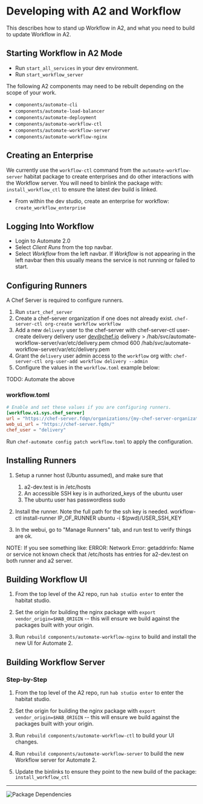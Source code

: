 # Developing with A2 and Workflow

This describes how to stand up Workflow in A2, and what you need to build
to update Workflow in A2.

## Starting Workflow in A2 Mode

- Run `start_all_services` in your dev environment.
- Run `start_workflow_server`

The following A2 components may need to be rebuilt depending on the scope of your work.

- `components/automate-cli`
- `components/automate-load-balancer`
- `components/automate-deployment`
- `components/automate-workflow-ctl`
- `components/automate-workflow-server`
- `components/automate-workflow-nginx`

## Creating an Enterprise

We currently use the `workflow-ctl` command from the `automate-workflow-server`
habitat package to create enterprises and do other interactions with the Workflow
server. You will need to binlink the package with: `install_workflow_ctl` to ensure
the latest dev build is linked.

 - From within the dev studio, create an enterprise for workflow: `create_workflow_enterprise`

## Logging Into Workflow
  - Login to Automate 2.0
  - Select _Client Runs_ from the top navbar.
  - Select _Workflow_ from the left navbar. If _Workflow_ is not appearing in the left navbar then this usually means the service is not running or failed to start.

## Configuring Runners
A Chef Server is required to configure runners.

1. Run `start_chef_server`
1. Create a chef-server organization if one does not already exist. `chef-server-ctl org-create workflow workflow`
1. Add a new `delivery` user to the chef-server with
    chef-server-ctl user-create delivery delivery user dev@chef.io delivery > /hab/svc/automate-workflow-server/var/etc/delivery.pem
	chmod 600 /hab/svc/automate-workflow-server/var/etc/delivery.pem
1. Grant the `delivery` user admin access to the `workflow` org with: `chef-server-ctl org-user-add workflow delivery --admin`
1. Configure the values in the `workflow.toml` example below:

TODO: Automate the above

### workflow.toml
```toml
# Enable and set these values if you are configuring runners.
[workflow.v1.sys.chef_server]
url = "https://chef-server.fdqn/organizations/{my-chef-server-organization}"
web_ui_url = "https://chef-server.fqdn/"
chef_user = "delivery"
```
Run `chef-automate config patch workflow.toml` to apply the configuration.

## Installing Runners

1. Setup a runner host (Ubuntu assumed), and make sure that
   1. a2-dev.test is in /etc/hosts
   2. An accessible SSH key is in authorized_keys of the ubuntu user
   3. The ubuntu user has passwordless sudo

2. Install the runner. Note the full path for the ssh key is needed.
   workflow-ctl install-runner IP_OF_RUNNER ubuntu -i $(pwd)/USER_SSH_KEY

3. In the webui, go to "Manage Runners" tab, and run test to verify things are ok.

NOTE:
If you see something like:
    ERROR: Network Error: getaddrinfo: Name or service not known
check that /etc/hosts has entries for a2-dev.test on both runner and a2 server.

## Building Workflow UI

1. From the top level of the A2 repo, run `hab studio enter` to enter
   the habitat studio.

1. Set the origin for building the nginx package with `export
   vendor_origin=$HAB_ORIGIN` -- this will ensure we build against the
   packages built with your origin.

1. Run `rebuild components/automate-workflow-nginx` to build and install the new UI for Automate 2.

## Building Workflow Server
### Step-by-Step

1. From the top level of the A2 repo, run `hab studio enter` to enter
   the habitat studio.

1. Set the origin for building the nginx package with `export
   vendor_origin=$HAB_ORIGIN` -- this will ensure we build against the
   packages built with your origin.

1. Run `rebuild components/automate-workflow-ctl` to build your UI changes.

1. Run `rebuild components/automate-workflow-server` to build the new
   Workflow server for Automate 2.

1. Update the binlinks to ensure they point to the new build of the
   package: `install_workflow_ctl`

---
![Package Dependencies](images/Workflow_in_Automate-2.svg)

